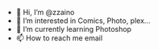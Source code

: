 - 👋 Hi, I’m @zzaino
- 👀 I’m interested in Comics, Photo, plex...
- 🌱 I’m currently learning Photoshop
- 📫 How to reach me email

<!---
zzaino/zzaino is a ✨ special ✨ repository because its `README.md` (this file) appears on your GitHub profile.
You can click the Preview link to take a look at your changes.
--->
